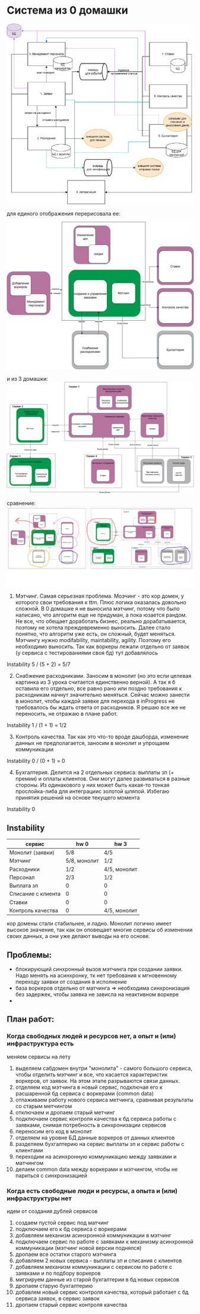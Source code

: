 # Система из 0 домашки
![alt text](attachments/image.png)

для единого отображения перерисовала ее:

![alt text](attachments/hw-0.png)

и из 3 домашки:
![alt text](attachments/hw-3.png)

сравнение:
![alt text](attachments/diff.png)

1) Мэтчинг. Самая серьезная проблема. Моэчинг - это кор домен, у которого свои требования к ttm. Плюс логика оказалась довольно сложной. В 0 домашке я не выносила мэтчинг, потому что было написано, что алгоритм еще не придуман, а пока юзается рандом. Не все, что обещает доработать бизнес, реально дорабатывается, поэтому не хотела преждевременно выносить. Далее стало понятно, что алгоритм уже есть, он сложный, будет меняться. Мэтчингу нужно modifability, maintability, agility. Поэтому его необходимо выносить. Так как воркеры лежали отдельно от заявок (у сервиса с тестированиями своя бд) тут добавлялось 

Instability 5 / (5 + 2) = 5/7 

2) Снабжение расходниками. Заносим в монолит (но это если целевая картинка из 3 урока считается единственно верной). А так я б оставила его отдельно, все равно рано или поздно требования к расходникам начнут значительно меняться. Сейчас можно занести в монолит, чтобы каждой заявке для перехода в inProgress не требовалось бы ждать ответа от расходников. Я решаю все же не переносить, не отражаю в плане работ.

Instability 1 / (1 + 1) = 1/2 

3) Контроль качества. Так как это что-то вроде дашборда, изменение данных не предполагается, заносим в монолит и упрощаем коммуникации

Instability 0 / (0 + 1) = 0 

4) Бухгалтерия. Делится на 2 отдельных сервиса: выплаты зп (+ премии) и оплаты клиентов. Они могут далее развиваться в разные стороны. Из одинакового у них может быть какая-то тонкая прослойка-либа для интеграциис золотой шляпой. Избегаю принятия решений на основе текущего момента

Instability 0

## Instability
| сервис | hw 0 | hw 3 |
| --- | --- | --- |
| Монолит (заявки) | 5/8 | 4/5 |
| Мэтчинг | 5/8, монолит | 1/2 |
| Расходники | 1/2  | 4/5, монолит |
| Персонал | 2/3 | 1/2 |
| Выплата зп | 0 | 0 | 
| Списание с клиента | 0 | 0 |
| Ставки | 0 | 0 |
| Контроль качества | 0 | 4/5, монолит|

кор домены стали стабильнее, и ладно. Монолит логично имеет высокое значение, так как он оповещает многие сервисы об изменении своих данных, а они уже делают выводы на его основе.

## Проблемы:
- блокирующий синхронный вызов мэтчинга при создании заявки. Надо менять на асинхронку, тк нет требования к мгновенному переходу заявки от создания в исполнение
- база воркеров отдельно от матчинга => необходима синхронизация без задержек, чтобы заявка не зависла на неактивном воркере
- 

## План работ:

### Когда свободных людей и ресурсов нет, а опыт и (или) инфраструктура есть
меняем сервисы на лету
1) выделяем сабдомен внутри "монолита" - самого большого сервиса, чтобы отделить мэтчинг и все, что касается характеристик воркеров, от заявок. На этом этапе разрываются связи данных.
2) отделяем код мэтчинга в новый сервис, подключая его к расшаренной бд сервиса с воркерами (common data)
3) отлаживаем работу нового сервиса метчинга, сравнивая результаты со старым метчингом
4) отключаем и дропаем старый метчинг
4) подключаем сервис контроля качества к бд сервиса работы с заявками, снимая потребность в синхронизации сервисов
4) переносим его код в монолит
5) отделяем на уровне БД данные воркеров от данных клиентов
6) разделяем бухгалтерию на сервис выплаты зп и сервис работы с клиентами
7) переходим на асинхронную коммуникацию между заявками и матчингом
8) делаем common data между воркерами и мэтчингом, чтобы не париться с синхронизацией


### Когда есть свободные люди и ресурсы, а опыта и (или) инфраструктуры нет
идем от создания дублей сервисов
1) создаем пустой сервис под матчинг
1) подключаем его к бд сервиса с воркерами
1) добавляем механизм асинхронной коммуникации в мэтчинг
1) подключаем сервис по работе с заявками к механизму асинхронной коммуникации (мэтчинг новой версии поднялся)
1) дропаем все остатки старого мэтчинга
1) добавляем 2 новых сервиса - выплаты зп и списания с клиентов
1) добавляем механизм коммуникации с сервисом по работе с заявками и по подбору воркеров
1) мигрируем данные из старой бухгалтерии в бд новых сервисов
1) дропаем старую бухгалтерию
1) добавлем новый сервис контроля качества, который работает с бд сервиса заявок, в сервис заявок
1) дропаем старый сервис контроля качества

